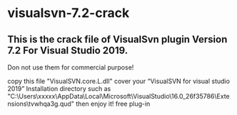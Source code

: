 # visualsvn-7.2-crack

## This is the crack file of VisualSvn plugin Version 7.2 For Visual Studio 2019. 

Don not use them for commercial purpose!

copy this file "VisualSVN.core.L.dll" cover your “VisualSVN for visual studio 2019” Installation directory such as "C:\Users\xxxxx\AppData\Local\Microsoft\VisualStudio\16.0_26f35786\Extensions\tvwhqa3g.qud" then enjoy it! free plug-in
